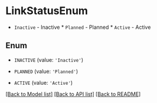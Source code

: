 # LinkStatusEnum

* `Inactive` - Inactive * `Planned` - Planned * `Active` - Active

## Enum

* `INACTIVE` (value: `'Inactive'`)

* `PLANNED` (value: `'Planned'`)

* `ACTIVE` (value: `'Active'`)

[[Back to Model list]](../README.md#documentation-for-models) [[Back to API list]](../README.md#documentation-for-api-endpoints) [[Back to README]](../README.md)


